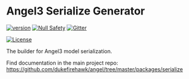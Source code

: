 # Angel3 Serialize Generator

[![version](https://img.shields.io/badge/pub-v4.1.2-brightgreen)](https://pub.dartlang.org/packages/angel3_serialize_generator)
[![Null Safety](https://img.shields.io/badge/null-safety-brightgreen)](https://dart.dev/null-safety)
[![Gitter](https://img.shields.io/gitter/room/angel_dart/discussion)](https://gitter.im/angel_dart/discussion)

[![License](https://img.shields.io/github/license/dukefirehawk/angel)](https://github.com/dukefirehawk/angel/tree/angel3/packages/serialize/angel_serialize_generator/LICENSE)

The builder for Angel3 model serialization.

Find documentation in the main project repo: <https://github.com/dukefirehawk/angel/tree/master/packages/serialize>
